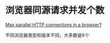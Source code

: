 # 浏览器同源请求并发个数

[Max parallel HTTP connections in a browser?](https://stackoverflow.com/questions/985431/max-parallel-http-connections-in-a-browser)

不同浏览器类型和版本不同，大多数是6个





